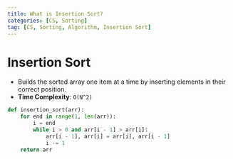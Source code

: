 ```yaml
---
title: What is Insertion Sort?
categories: [CS, Sorting]
tag: [CS, Sorting, Algorithm, Insertion Sort]
---
```


# Insertion Sort
- Builds the sorted array one item at a time by inserting elements in their correct position.
- **Time Complexity**: `O(N^2)`

```python
def insertion_sort(arr):
    for end in range(1, len(arr)):
        i = end
        while i > 0 and arr[i - 1] > arr[i]:
            arr[i - 1], arr[i] = arr[i], arr[i - 1]
            i -= 1
    return arr
```